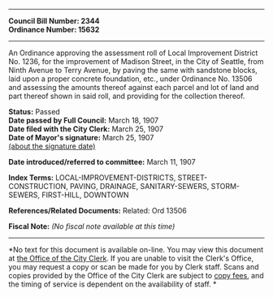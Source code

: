 * * * * *  
  
**Council Bill Number: [](#h0)[](#h2)2344**   
**Ordinance Number: 15632**  
  
* * * * *  
  
An Ordinance approving the assessment roll of Local Improvement District No. 1236, for the improvement of Madison Street, in the City of Seattle, from Ninth Avenue to Terry Avenue, by paving the same with sandstone blocks, laid upon a proper concrete foundation, etc., under Ordinance No. 13506 and assessing the amounts thereof against each parcel and lot of land and part thereof shown in said roll, and providing for the collection thereof.  
  
**Status:** Passed   
**Date passed by Full Council:** March 18, 1907   
**Date filed with the City Clerk:** March 25, 1907   
**Date of Mayor's signature:** March 25, 1907   
[(about the signature date)](/~public/approvaldate.htm)   
  
  
**Date introduced/referred to committee:** March 11, 1907   
  
**Index Terms:** LOCAL-IMPROVEMENT-DISTRICTS, STREET-CONSTRUCTION, PAVING, DRAINAGE, SANITARY-SEWERS, STORM-SEWERS, FIRST-HILL, DOWNTOWN  
  
**References/Related Documents:** Related: Ord 13506  
  
**Fiscal Note:** *(No fiscal note available at this time)*  
  
* * * * *  
  
*No text for this document is available on-line. You may view this document at [the Office of the City Clerk](http://www.seattle.gov/leg/clerk/contactUs.htm). If you are unable to visit the Clerk's Office, you may request a copy or scan be made for you by Clerk staff. Scans and copies provided by the Office of the City Clerk are subject to [copy fees](http://clerk.seattle.gov/~public/clerkfees.htm), and the timing of service is dependent on the availability of staff. *  
  
  
